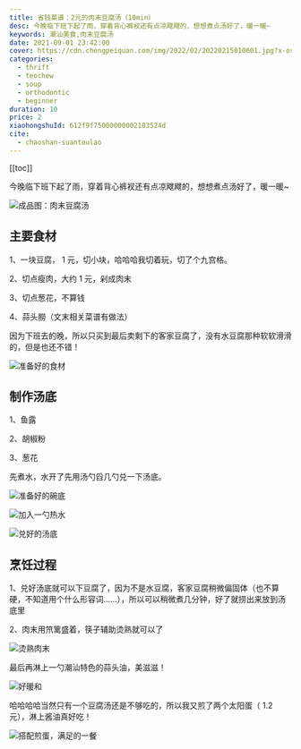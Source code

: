 ```yaml
---
title: 省钱菜谱：2元的肉末豆腐汤（10min）
desc: 今晚临下班下起了雨，穿着背心裤衩还有点凉飕飕的，想想煮点汤好了，暖一暖~
keywords: 潮汕美食,肉末豆腐汤
date: 2021-09-01 23:42:00
cover: https://cdn.chengpeiquan.com/img/2022/02/20220215010601.jpg?x-oss-process=image/interlace,1
categories:
  - thrift
  - teochew
  - soup
  - orthodontic
  - beginner
duration: 10
price: 2
xiaohongshuId: 612f9f75000000002103524d
cite:
  - chaoshan-suantoulao
---
```


[[toc]]

今晚临下班下起了雨，穿着背心裤衩还有点凉飕飕的，想想煮点汤好了，暖一暖~

![成品图：肉末豆腐汤](https://cdn.chengpeiquan.com/img/2022/02/20220215010615.jpg?x-oss-process=image/interlace,1)

## 主要食材

1、一块豆腐， 1 元，切小块，哈哈哈我切着玩，切了个九宫格。

2、切点瘦肉，大约 1 元，剁成肉末

3、切点葱花，不算钱

4、蒜头朥（文末相关菜谱有做法）

因为下班去的晚，所以只买到最后卖剩下的客家豆腐了，没有水豆腐那种软软滑滑的，但是也还不错！

![准备好的食材](https://cdn.chengpeiquan.com/img/2022/02/20220215010613.jpg?x-oss-process=image/interlace,1)

## 制作汤底

1、鱼露

2、胡椒粉

3、葱花

先煮水，水开了先用汤勺舀几勺兑一下汤底。

![准备好的碗底](https://cdn.chengpeiquan.com/img/2022/02/20220215010618.jpg?x-oss-process=image/interlace,1)

![加入一勺热水](https://cdn.chengpeiquan.com/img/2022/02/20220215010619.jpg?x-oss-process=image/interlace,1)

![兑好的汤底](https://cdn.chengpeiquan.com/img/2022/02/20220215010620.jpg?x-oss-process=image/interlace,1)

## 烹饪过程

1、兑好汤底就可以下豆腐了，因为不是水豆腐，客家豆腐稍微偏固体（也不算硬，不知道用个什么形容词……），所以可以稍微煮几分钟，好了就捞出来放到汤底里

2、肉末用笊篱盛着，筷子辅助烫熟就可以了

![烫熟肉末](https://cdn.chengpeiquan.com/img/2022/02/20220215010614.jpg?x-oss-process=image/interlace,1)

最后再淋上一勺潮汕特色的蒜头油，美滋滋！

![好暖和](https://cdn.chengpeiquan.com/img/2022/02/20220215010616.jpg?x-oss-process=image/interlace,1)

哈哈哈哈当然只有一个豆腐汤还是不够吃的，所以我又煎了两个太阳蛋（ 1.2 元），淋上酱油真好吃！

![搭配煎蛋，满足的一餐](https://cdn.chengpeiquan.com/img/2022/02/20220215010617.jpg?x-oss-process=image/interlace,1)
